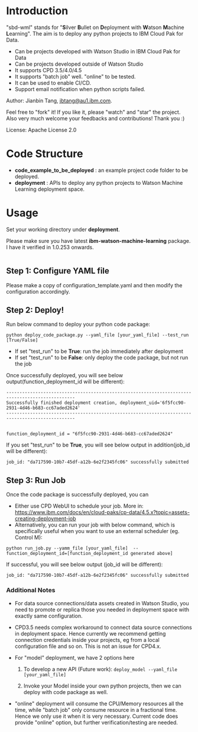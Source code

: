 # Introduction
"sbd-wml" stands for "**S**ilver **B**ullet on **D**eployment with **W**atson **M**achine **L**earning".
The aim is to deploy any python projects to IBM Cloud Pak for Data.

- Can be projects developed with Watson Studio in IBM Cloud Pak for Data
- Can be projects developed outside of Watson Studio
- It supports CPD 3.5/4.0/4.5
- It supports "batch job" well. "online" to be tested.
- It can be used to enable CI/CD.
- Support email notification when python scripts failed. 

Author: Jianbin Tang, jbtang@au1.ibm.com.

Feel free to "fork" it! 
If you like it, please "watch" and "star" the project. 
Also very much welcome your feedbacks and contributions! Thank you :)

License: Apache License 2.0


# Code Structure
- **code_example_to_be_deployed** : an example project code folder to be deployed.
- **deployment** : APIs to deploy any python projects to Watson Machine Learning deployment space.


# Usage

Set your working directory under **deployment**.

Please make sure you have latest **ibm-watson-machine-learning** package. I have it verified in 1.0.253 onwards.

```pip install ibm-watson-machine-learning --upgrade

```

## Step 1: Configure YAML file
Please make a copy of configuration_template.yaml and then modify the configuration accordingly.

## Step 2: Deploy!
Run below command to deploy your python code package:

```
python deploy_code_package.py --yaml_file [your_yaml_file] --test_run [True/False]
```

- If set "test_run" to be **True**: run the job immediately after deployment
- If set "test_run" to be **False**: only deploy the code package, but not run the job

Once successfully deployed, you will see below output(function_deployment_id will be different):

```
------------------------------------------------------------------------------------------------
Successfully finished deployment creation, deployment_uid='6f5fcc90-2931-4d46-b683-cc67aded2624'
------------------------------------------------------------------------------------------------


function_deployment_id = "6f5fcc90-2931-4d46-b683-cc67aded2624"
```

If you set "test_run" to be **True**, you will see below output in addition(job_id will be different):

```job_id: "da717590-10b7-45df-a12b-6e2f2345fc06" successfully submitted```

## Step 3: Run Job

Once the code package is successfully deployed, you can
- Either use CPD WebUI to schedule your job. More in: https://www.ibm.com/docs/en/cloud-paks/cp-data/4.5.x?topic=assets-creating-deployment-job
- Alternatively, you can run your job with below command, 
which is specifically useful when you want to use an external scheduler (eg. Control M): 

```python run_job.py --yamm_file [your_yaml_file]  --function_deployment_id=[function_deployment_id generated above]```

If successful, you will see below output (job_id will be different):

```job_id: "da717590-10b7-45df-a12b-6e2f2345fc06" successfully submitted```

### Additional Notes

- For data source connections/data assets created in Watson Studio, 
  you need to promote or replica those you needed in deployment space with exactly same configuration. 
  
- CPD3.5 needs complex workaround to connect data source connections in deployment space. 
Hence currently we recommend getting connection credentials inside your projects, eg from a local configuration file and so on.
This is not an issue for CPD4.x.
  
- For "model" deployment, we have 2 options here
  
    1) To develop a new API (Future work): 
       ```deploy_model --yaml_file [your_yaml_file]```
        
    2) Invoke your Model inside your own python projects, 
       then we can deploy with code package as well.
       
- "online" deployment will consume the CPU/Memory resources all the time, 
  while "batch job" only consume resource in a fractional time. 
Hence we only use it when it is very necessary. 
  Current code does provide "online" option, 
  but further verification/testing are needed.